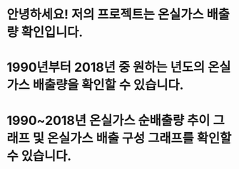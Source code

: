 # 안녕하세요! 저의 프로젝트는 온실가스 배출량 확인입니다.
# 1990년부터 2018년 중 원하는 년도의 온실가스 배출량을 확인할 수 있습니다.
# 1990~2018년 온실가스 순배출량 추이 그래프 및 온실가스 배출 구성 그래프를 확인할 수 있습니다.
